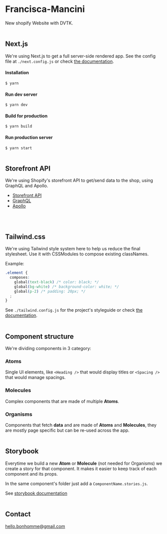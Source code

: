 # Francisca-Mancini
New shopify Website with DVTK.
<br />
<br />

## Next.js
We're using Next.js to get a full server-side rendered app.
See the config file at `./next.config.js` or check [the documentation](https://nextjs.org/docs).

#### Installation
`$ yarn`

#### Run dev server
`$ yarn dev`

#### Build for production
`$ yarn build`

#### Run production server
`$ yarn start`
<br />
<br />

## Storefront API
We're using Shopify's storefront API to get/send data to the shop, using GraphQL and Apollo.

- [Storefront API](https://help.shopify.com/api/custom-storefronts/storefront-api/reference)
- [GraphQL](http://graphql.org/learn/)
- [Apollo](https://www.apollographql.com/docs/)
<br />
<br />

## Tailwind.css
We're using Tailwind style system here to help us reduce the final stylesheet. Use it with CSSModules to compose existing classNames.

Example:
```css
.element {
  composes:
    global(text-black) /* color: black; */
    global(bg-white) /* background-color: white; */
    global(p-2) /* padding: 20px; */
  ;
}
```

See `./tailwind.config.js` for the project's styleguide or check [the documentation](https://tailwindcss.com/docs).
<br />
<br />

## Component structure
We're dividing components in 3 category:

### Atoms
Single UI elements, like `<Heading />` that would display titles or `<Spacing />` that would manage spacings.

### Molecules
Complex components that are made of multiple **Atoms**.

### Organisms
Components that fetch **data** and are made of **Atoms** and **Molecules**, they are mostly page specific but can be re-used across the app.
<br />
<br />

## Storybook
Everytime we build a new **Atom** or **Molecule** (not needed for Organisms) we create a story for that component. It makes it easier to keep track of each component and its props.

In the same component's folder just add a `ComponentName.stories.js`.

See [storybook documentation](https://storybook.js.org/basics/introduction/)
<br />
<br />

## Contact
hello.bonhomme@gmail.com
